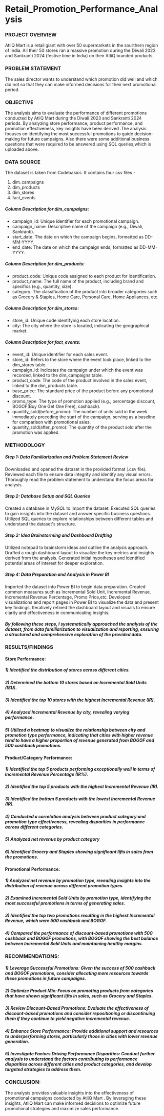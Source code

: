 # Retail_Promotion_Performance_Analysis
### PROJECT OVERVIEW
AtliQ Mart is a retail giant with over 50 supermarkets in the sourthern region of India. All their 50 stores ran a massive promotion during the Diwali 2023 and Sankranti 2024 (festive time in India) on their AtliQ  branded products. 

### PROBLEM STATEMENT
The sales director wants to understand which promotion did well and which did not so that they can make informed decisions for their next promotional period.

### OBJECTIVE
The analysis aims to evaluate the performance of different promotions  conducted by AtliQ Mart during the Diwali 2023 and Sankranti 2024 periods. By analyzing store performance, product 
performance, and promotion effectiveness, key insights have been derived .The analysis focuses on identifying the most successful promotions to guide decision-making for future campaigns.
Also there were some additional business questions that were required to be answered using SQL queries,which is uploaded above. 

### DATA SOURCE
The dataset is taken from Codebasics. It contains four csv files -
1. dim_campaigns
2. dim_products
3. dim_stores
4. fact_events
##### Column Description for dim_campaigns:
- campaign_id: Unique identifier for each promotional campaign.
- campaign_name: Descriptive name of the campaign (e.g., Diwali, Sankranti).
- start_date: The date on which the campaign begins, formatted as DD-MM-YYYY.
- end_date: The date on which the campaign ends, formatted as DD-MM-YYYY.
##### Column Description for dim_products:
- product_code: Unique code assigned to each product for identification.
- product_name: The full name of the product, including brand and specifics (e.g., quantity, size).
- category: The classification of the product into broader categories such as Grocery & Staples, Home Care, Personal Care, Home Appliances, etc.
##### Column Description for dim_stores:
- store_id: Unique code identifying each store location.
- city: The city where the store is located, indicating the geographical market.
##### Column Description for fact_events:
- event_id: Unique identifier for each sales event.
- store_id: Refers to the store where the event took place, linked to the dim_stores table.
- campaign_id: Indicates the campaign under which the event was recorded, linked to the dim_campaigns table.
- product_code: The code of the product involved in the sales event, linked to the dim_products table.
- base_price: The standard price of the product before any promotional discount.
- promo_type: The type of promotion applied (e.g., percentage discount, BOGOF(Buy One Get One Free), cashback).
- quantity_sold(before_promo): The number of units sold in the week immediately preceding the start of the campaign, serving as a baseline for comparison with promotional sales.
- quantity_sold(after_promo): The quantity of the product sold after the promotion was applied.
   

### METHODOLOGY
##### Step 1: Data Familiarization and Problem Statement Review

Downloaded and opened the dataset in the provided format (.csv file).
Reviewed each file to ensure data integrity and identify any visual errors.
Thoroughly read the problem statement to understand the focus areas for analysis.
##### Step 2: Database Setup and SQL Queries

Created a database in MySQL to import the dataset.
Executed SQL queries to gain insights into the dataset and answer specific business questions.
Utilized SQL queries to explore relationships between different tables and understand the dataset's structure.
##### Step 3: Idea Brainstorming and Dashboard Drafting

Utilized notepad to brainstorm ideas and outline the analysis approach.
Drafted a rough dashboard layout to visualize the key metrics and insights derived from the analysis.
Generated initial hypotheses and identified potential areas of interest for deeper exploration.
##### Step 4: Data Preparation and Analysis in Power BI

Imported the dataset into Power BI to begin data preparation.
Created common measures such as Incremental Sold Unit, Incremental Revenue, Incremental Revenue Percentage, Promo Price,etc.
Developed visualizations and report pages in Power BI to visualize the data and present key findings.
Iteratively refined the dashboard layout and visuals to ensure clarity and effectiveness in communicating insights.
##### By following these steps, I systematically approached the analysis of the dataset, from data familiarization to visualization and reporting, ensuring a structured and comprehensive exploration of the provided data.
### RESULTS/FINDINGS
#### Store Performance:

##### 1) Identified the distribution of stores across different cities.
##### 2) Determined the bottom 10 stores based on Incremental Sold Units (ISU).
##### 3) Identified the top 10 stores with the highest Incremental Revenue (IR).
##### 4) Analyzed Incremental Revenue by city, revealing varying performance.
##### 5) Utilized a heatmap to visualize the relationship between city and promotion type performance, indicating that cities with higher revenue tend to have a higher proportion of revenue generated from BOGOF and 500 cashback promotions.
#### Product/Category Performance:

##### 1) Identified the top 5 products performing exceptionally well in terms of Incremental Revenue Percentage (IR%).
##### 2) Identified the top 5 products with the highest Incremental Revenue (IR).
##### 3) Identified the bottom 5 products with the lowest Incremental Revenue (IR).
##### 4) Conducted a correlation analysis between product category and promotion type effectiveness, revealing disparities in performance across different categories.
##### 5) Analyzed net revenue by product category  
##### 6) Identified Grocery and Staples showing significant lifts in sales from the promotions.
#### Promotional Performance:

##### 1) Analyzed net revenue by promotion type, revealing insights into the distribution of revenue across different promotion types.
##### 2) Examined Incremental Sold Units by promotion type, identifying the most successful promotions in terms of generating sales.
##### 3) Identified the top two promotions resulting in the highest Incremental Revenue, which were 500 cashback and BOGOF.
##### 4) Compared the performance of discount-based promotions with 500 cashback and BOGOF promotions, with BOGOF showing the best balance between Incremental Sold Units and maintaining healthy margins.

### RECOMMENDATIONS:

##### 1) Leverage Successful Promotions: Given the success of 500 cashback and BOGOF promotions, consider allocating more resources towards these promotions in future campaigns.
##### 2) Optimize Product Mix: Focus on promoting products from categories that have shown significant lifts in sales, such as Grocery and Staples.
##### 3) Review Discount-Based Promotions: Evaluate the effectiveness of discount-based promotions and consider repositioning or discontinuing them if they continue to yield negative incremental revenue.
##### 4) Enhance Store Performance: Provide additional support and resources to underperforming stores, particularly those in cities with lower revenue generation.
##### 5) Investigate Factors Driving Performance Disparities: Conduct further analysis to understand the factors contributing to performance disparities across different cities and product categories, and develop targeted strategies to address them.

### CONCLUSION:
The analysis provides valuable insights into the effectiveness of promotional campaigns conducted by AtliQ Mart . By leveraging these insights, AtliQ Mart can make informed decisions to optimize future promotional strategies and maximize sales performance.


